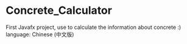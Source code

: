 # Concrete_Calculator
First Javafx project, use to calculate the information about concrete :)
language: Chinese (中文版)
